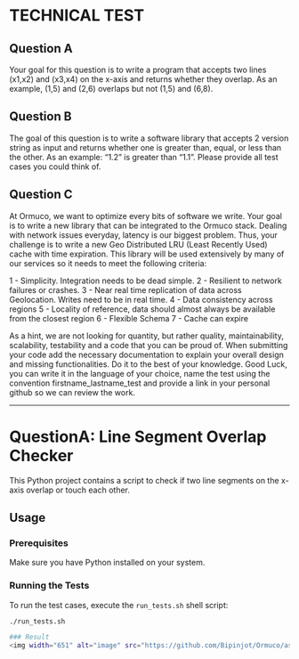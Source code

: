 # TECHNICAL TEST

## Question A

Your goal for this question is to write a program that accepts two lines (x1,x2) and (x3,x4) on the x-axis and returns whether they overlap. As an example, (1,5) and (2,6) overlaps but not (1,5) and (6,8).

## Question B

The goal of this question is to write a software library that accepts 2 version string as input and returns whether one is greater than, equal, or less than the other. As an example: “1.2” is greater than “1.1”. Please provide all test cases you could think of.

## Question C

At Ormuco, we want to optimize every bits of software we write. Your goal is to write a new library that can be integrated to the Ormuco stack. Dealing with network issues everyday, latency is our biggest problem. Thus, your challenge is to write a new Geo Distributed LRU (Least Recently Used) cache with time expiration. This library will be used extensively by many of our services so it needs to meet the following criteria:

1 - Simplicity. Integration needs to be dead simple.
2 - Resilient to network failures or crashes.
3 - Near real time replication of data across Geolocation. Writes need to be in real time.
4 - Data consistency across regions
5 - Locality of reference, data should almost always be available from the closest region
6 - Flexible Schema
7 - Cache can expire 

As a hint, we are not looking for quantity, but rather quality, maintainability, scalability, testability and a code that you can be proud of. When submitting your code add the necessary documentation to explain your overall design and missing functionalities. Do it to the best of your knowledge. Good Luck, you can write it in the language of your choice, name the test using the convention firstname_lastname_test and provide a link in your personal github so we can review the work.

---


# QuestionA: Line Segment Overlap Checker

This Python project contains a script to check if two line segments on the x-axis overlap or touch each other.

## Usage

### Prerequisites

Make sure you have Python installed on your system.

### Running the Tests

To run the test cases, execute the `run_tests.sh` shell script:
```bash
./run_tests.sh

### Result
<img width="651" alt="image" src="https://github.com/Bipinjot/Ormuco/assets/25786623/ea105712-7c72-41c2-b701-40c43db08ed8">


